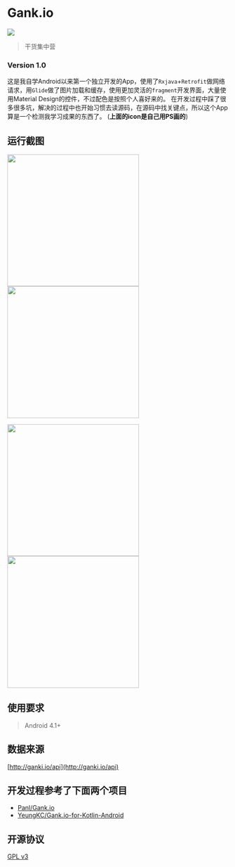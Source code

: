 # Gank.io
 ![](http://ww3.sinaimg.cn/large/8127619agw1f94o6x72ooj2074074t8y.jpg)
> 干货集中营 

### Version 1.0

这是我自学Android以来第一个独立开发的App，使用了`Rxjava`+`Retrofit`做网络请求，用`Glide`做了图片加载和缓存，使用更加灵活的`fragment`开发界面，大量使用Material Design的控件，不过配色是按照个人喜好来的。
在开发过程中踩了很多很多坑，解决的过程中也开始习惯去读源码，在源码中找关键点，所以这个App算是一个检测我学习成果的东西了。
(**上面的icon是自己用PS画的**)

## 运行截图 
<img src="http://ww1.sinaimg.cn/mw690/8127619agw1f94o72twumj20u01hctqw.jpg" width = "300"/>  <img src="http://ww2.sinaimg.cn/mw690/8127619agw1f94o795tuvj20u01hcdky.jpg" width = "300"/>

<img src="http://ww4.sinaimg.cn/mw690/8127619agw1f94o7embj6j20u01hck0i.jpg" width = "300"/>  <img src="http://ww1.sinaimg.cn/mw690/8127619agw1f94o73d8jjj20u01hcq5y.jpg" width = "300"/>

## 使用要求
> Android 4.1+

## 数据来源
[http://ganki.io/api](http://ganki.io/api)

## 开发过程参考了下面两个项目
* [Panl/Gank.io](https://github.com/Panl/Gank.io)
* [YeungKC/Gank.io-for-Kotlin-Android](https://github.com/YeungKC/Gank.io-for-Kotlin-Android)

## 开源协议
[GPL v3 ](LICENSE)